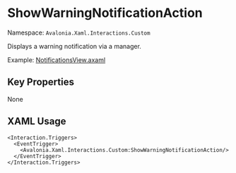 # ShowWarningNotificationAction

Namespace: `Avalonia.Xaml.Interactions.Custom`

Displays a warning notification via a manager.

Example: [NotificationsView.axaml](samples/BehaviorsTestApplication/Views/Pages/NotificationsView.axaml)

## Key Properties
None

## XAML Usage
```xaml
<Interaction.Triggers>
  <EventTrigger>
    <Avalonia.Xaml.Interactions.Custom:ShowWarningNotificationAction/>
  </EventTrigger>
</Interaction.Triggers>
```
